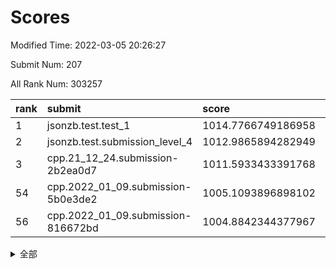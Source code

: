 # Scores

Modified Time: 2022-03-05 20:26:27

Submit Num: 207

All Rank Num: 303257

| rank |               submit               |       score        |       sigma        | pk_num |
| :--- | :--------------------------------- | :----------------- | :----------------- | :----- |
| 1    | jsonzb.test.test_1                 | 1014.7766749186958 | 0.8770574003235562 | 5857   |
| 2    | jsonzb.test.submission_level_4     | 1012.9865894282949 | 0.8164637664276282 | 5865   |
| 3    | cpp.21_12_24.submission-2b2ea0d7   | 1011.5933433391768 | 0.7833605743262811 | 5858   |
| 54   | cpp.2022_01_09.submission-5b0e3de2 | 1005.1093896898102 | 0.7255748880282124 | 5863   |
| 56   | cpp.2022_01_09.submission-816672bd | 1004.8842344377967 | 0.7111142886279511 | 5856   |


<details>
<summary>全部</summary>

| rank |                 submit                 |       score        |       sigma        | pk_num |
| :--- | :------------------------------------- | :----------------- | :----------------- | :----- |
| 1    | jsonzb.test.test_1                     | 1014.7766749186958 | 0.8770574003235562 | 5857   |
| 2    | jsonzb.test.submission_level_4         | 1012.9865894282949 | 0.8164637664276282 | 5865   |
| 3    | cpp.21_12_24.submission-2b2ea0d7       | 1011.5933433391768 | 0.7833605743262811 | 5858   |
| 4    | gobigger.level_3.submission_level_3_19 | 1011.536225733563  | 0.7917553534285949 | 5861   |
| 5    | gobigger.level_3.submission_level_3_42 | 1011.4972714357747 | 0.7804350867631246 | 5862   |
| 6    | gobigger.level_3.submission_level_3_26 | 1011.4744629602704 | 0.8106165395260112 | 5859   |
| 7    | gobigger.level_3.submission_level_3_29 | 1011.2763018901495 | 0.7733513819372596 | 5866   |
| 8    | gobigger.level_3.submission_level_3_23 | 1011.1593866817234 | 0.7615719802983194 | 5859   |
| 9    | gobigger.level_3.submission_level_3_49 | 1011.1489832105464 | 0.7746037992809836 | 5859   |
| 10   | gobigger.level_3.submission_level_3_34 | 1010.927937479357  | 0.7635651047295454 | 5863   |
| 11   | gobigger.level_3.submission_level_3_37 | 1010.9135417094989 | 0.7737578838716668 | 5862   |
| 12   | gobigger.level_3.submission_level_3_2  | 1010.803508708654  | 0.7730957748212323 | 5859   |
| 13   | gobigger.level_3.submission_level_3_47 | 1010.6947310140275 | 0.7669390214741838 | 5863   |
| 14   | gobigger.level_3.submission_level_3_46 | 1010.5998569497933 | 0.7759573095683207 | 5864   |
| 15   | gobigger.level_3.submission_level_3_1  | 1010.5996621490822 | 0.7591943544866436 | 5857   |
| 16   | gobigger.level_3.submission_level_3_9  | 1010.5693991690277 | 0.7541523170302681 | 5856   |
| 17   | gobigger.level_3.submission_level_3_24 | 1010.5192681485647 | 0.7804163610874645 | 5861   |
| 18   | gobigger.level_3.submission_level_3_10 | 1010.4838434693603 | 0.7475873849668239 | 5855   |
| 19   | gobigger.level_3.submission_level_3_30 | 1010.4316405941994 | 0.759903045052626  | 5861   |
| 20   | gobigger.level_3.submission_level_3_33 | 1010.2366292107627 | 0.7784491292300878 | 5861   |
| 21   | gobigger.level_3.submission_level_3_20 | 1010.1536672983918 | 0.7708191925029942 | 5861   |
| 22   | gobigger.level_3.submission_level_3_0  | 1010.1372671817572 | 0.7577534825428023 | 5858   |
| 23   | gobigger.level_3.submission_level_3_38 | 1010.0662664607579 | 0.7740624318982567 | 5858   |
| 24   | gobigger.level_3.submission_level_3_14 | 1010.018745926739  | 0.7547610931459928 | 5858   |
| 25   | gobigger.level_3.submission_level_3_44 | 1009.9458095368789 | 0.7734699009681364 | 5860   |
| 26   | gobigger.level_3.submission_level_3_13 | 1009.8886552680664 | 0.7603720616342712 | 5856   |
| 27   | gobigger.level_3.submission_level_3_41 | 1009.8604947468684 | 0.758184475321596  | 5854   |
| 28   | gobigger.level_3.submission_level_3_40 | 1009.8545962442274 | 0.7500946938557232 | 5854   |
| 29   | gobigger.level_3.submission_level_3_16 | 1009.8500763806285 | 0.7540417796322364 | 5859   |
| 30   | gobigger.level_3.submission_level_3_43 | 1009.8423535747743 | 0.7655919142732481 | 5849   |
| 31   | gobigger.level_3.submission_level_3_27 | 1009.7329375853342 | 0.7549940575376979 | 5860   |
| 32   | gobigger.level_3.submission_level_3_5  | 1009.7122582742054 | 0.7565845061048606 | 5864   |
| 33   | gobigger.level_3.submission_level_3_11 | 1009.6981056769457 | 0.7483910335958274 | 5866   |
| 34   | gobigger.level_3.submission_level_3_39 | 1009.686835513913  | 0.7435572126209563 | 5854   |
| 35   | gobigger.level_3.submission_level_3_28 | 1009.6617532950074 | 0.7387869266464698 | 5861   |
| 36   | gobigger.level_3.submission_level_3_17 | 1009.5381940826857 | 0.7503316674435003 | 5856   |
| 37   | gobigger.level_3.submission_level_3_12 | 1009.5130154495685 | 0.7633185894422948 | 5858   |
| 38   | gobigger.level_3.submission_level_3_18 | 1009.467837459459  | 0.7513766326639214 | 5862   |
| 39   | gobigger.level_3.submission_level_3_22 | 1009.4527666024632 | 0.7602120330393856 | 5856   |
| 40   | gobigger.level_3.submission_level_3_32 | 1009.4250520555435 | 0.7483957851056366 | 5859   |
| 41   | gobigger.level_3.submission_level_3_35 | 1009.41167381061   | 0.7499367680545651 | 5862   |
| 42   | gobigger.level_3.submission_level_3_25 | 1009.4050204263573 | 0.7546700510884379 | 5859   |
| 43   | gobigger.level_3.submission_level_3_3  | 1009.3460611999998 | 0.7625986467015784 | 5859   |
| 44   | gobigger.level_3.submission_level_3_6  | 1009.3286993416905 | 0.7371690854382259 | 5859   |
| 45   | gobigger.level_3.submission_level_3_45 | 1009.284368949535  | 0.7508931902634342 | 5860   |
| 46   | gobigger.level_3.submission_level_3_36 | 1009.2502321561809 | 0.7597092314276459 | 5860   |
| 47   | gobigger.level_3.submission_level_3_7  | 1009.2136446769963 | 0.7581403106017908 | 5855   |
| 48   | gobigger.level_3.submission_level_3_48 | 1009.165645965795  | 0.760104882281661  | 5855   |
| 49   | gobigger.level_3.submission_level_3_8  | 1009.05547157881   | 0.7413155392984891 | 5860   |
| 50   | gobigger.level_3.submission_level_3_21 | 1008.9427393897856 | 0.749491564221545  | 5865   |
| 51   | gobigger.level_3.submission_level_3_15 | 1008.8803192435465 | 0.74551072857778   | 5855   |
| 52   | gobigger.level_3.submission_level_3_31 | 1008.6717315543093 | 0.7530616795798588 | 5863   |
| 53   | gobigger.level_3.submission_level_3_4  | 1008.5123394449207 | 0.7461372471272714 | 5867   |
| 54   | cpp.2022_01_09.submission-5b0e3de2     | 1005.1093896898102 | 0.7255748880282124 | 5863   |
| 55   | gobigger.level_1.submission_level_1_35 | 1005.0990272333881 | 0.7173557808385452 | 5866   |
| 56   | cpp.2022_01_09.submission-816672bd     | 1004.8842344377967 | 0.7111142886279511 | 5856   |
| 57   | gobigger.level_1.submission_level_1_3  | 1004.7379057344846 | 0.7216169764751388 | 5861   |
| 58   | gobigger.level_1.submission_level_1_38 | 1004.2831967883618 | 0.7123686994798323 | 5861   |
| 59   | gobigger.level_1.submission_level_1_31 | 1004.1755992553673 | 0.723109037693411  | 5860   |
| 60   | gobigger.level_1.submission_level_1_36 | 1004.1028418064609 | 0.7188058056210861 | 5858   |
| 61   | gobigger.level_1.submission_level_1_24 | 1004.0121296708028 | 0.7144761732019765 | 5855   |
| 62   | gobigger.level_1.submission_level_1_16 | 1003.9396508109916 | 0.7122468878742945 | 5859   |
| 63   | gobigger.level_1.submission_level_1_37 | 1003.8982754544595 | 0.7158784031747224 | 5860   |
| 64   | gobigger.level_1.submission_level_1_23 | 1003.876476254565  | 0.713826030452895  | 5862   |
| 65   | gobigger.level_1.submission_level_1_32 | 1003.8718306905503 | 0.7219083951828572 | 5862   |
| 66   | gobigger.level_1.submission_level_1_44 | 1003.8640519142954 | 0.7300927339060836 | 5856   |
| 67   | gobigger.level_1.submission_level_1_28 | 1003.8209600007957 | 0.7151795489781075 | 5858   |
| 68   | gobigger.level_1.submission_level_1_20 | 1003.80476395635   | 0.705143781528205  | 5860   |
| 69   | gobigger.level_1.submission_level_1_21 | 1003.734014484247  | 0.7190097031131204 | 5858   |
| 70   | gobigger.level_1.submission_level_1_8  | 1003.6968860579485 | 0.7128197038228641 | 5859   |
| 71   | gobigger.level_1.submission_level_1_5  | 1003.6577802540776 | 0.7137332650224298 | 5862   |
| 72   | gobigger.level_1.submission_level_1_2  | 1003.6234525339734 | 0.7259392173792251 | 5860   |
| 73   | gobigger.level_1.submission_level_1_14 | 1003.5762956024547 | 0.7159709731007265 | 5858   |
| 74   | gobigger.level_1.submission_level_1_26 | 1003.5608069328125 | 0.7119793848333612 | 5860   |
| 75   | gobigger.level_1.submission_level_1_45 | 1003.5215991745764 | 0.7262985543361545 | 5861   |
| 76   | gobigger.level_1.submission_level_1_49 | 1003.520353981391  | 0.710624369069272  | 5860   |
| 77   | gobigger.level_1.submission_level_1_22 | 1003.5043075951039 | 0.7017173045250388 | 5858   |
| 78   | gobigger.level_1.submission_level_1_1  | 1003.4906100822712 | 0.7329717980386119 | 5862   |
| 79   | gobigger.level_1.submission_level_1_4  | 1003.4827877340347 | 0.7156633680918946 | 5866   |
| 80   | gobigger.level_1.submission_level_1_41 | 1003.4524868567726 | 0.7034979844458751 | 5862   |
| 81   | gobigger.level_1.submission_level_1_19 | 1003.4272998590669 | 0.7118279728759461 | 5860   |
| 82   | gobigger.level_1.submission_level_1_39 | 1003.3024417072982 | 0.7111187608133015 | 5857   |
| 83   | gobigger.level_1.submission_level_1_25 | 1003.2249779241193 | 0.7102398139177559 | 5861   |
| 84   | gobigger.level_1.submission_level_1_6  | 1002.9755404241971 | 0.7122154347230091 | 5863   |
| 85   | gobigger.level_1.submission_level_1_27 | 1002.8823296596526 | 0.7117206970019286 | 5862   |
| 86   | gobigger.level_1.submission_level_1_12 | 1002.8799760914358 | 0.7106430734776277 | 5859   |
| 87   | gobigger.level_1.submission_level_1_33 | 1002.8606239680124 | 0.718544144559836  | 5858   |
| 88   | gobigger.level_1.submission_level_1_48 | 1002.7205407772028 | 0.7224404055766643 | 5865   |
| 89   | gobigger.level_1.submission_level_1_34 | 1002.7197866552452 | 0.7169568277925391 | 5854   |
| 90   | gobigger.level_1.submission_level_1_46 | 1002.648939716735  | 0.7143938233155352 | 5857   |
| 91   | gobigger.level_1.submission_level_1_9  | 1002.5695649207183 | 0.7007558963909084 | 5866   |
| 92   | gobigger.level_1.submission_level_1_18 | 1002.5550670619994 | 0.7169381143273696 | 5859   |
| 93   | gobigger.level_1.submission_level_1_43 | 1002.5526125607216 | 0.7170020502566572 | 5862   |
| 94   | gobigger.level_1.submission_level_1_11 | 1002.5337943195296 | 0.7099295746561061 | 5861   |
| 95   | gobigger.level_1.submission_level_1_40 | 1002.5281772988579 | 0.7082304058002736 | 5859   |
| 96   | gobigger.level_1.submission_level_1_42 | 1002.4140825492876 | 0.7050716072393354 | 5861   |
| 97   | gobigger.level_1.submission_level_1_13 | 1002.3689199672918 | 0.7037949956596765 | 5855   |
| 98   | gobigger.level_1.submission_level_1_15 | 1002.3388518680956 | 0.7166957783610045 | 5859   |
| 99   | gobigger.level_1.submission_level_1_7  | 1002.2002417846124 | 0.7080515509968662 | 5863   |
| 100  | gobigger.level_1.submission_level_1_0  | 1002.046820336218  | 0.7125798635287578 | 5854   |
| 101  | gobigger.level_1.submission_level_1_10 | 1001.981987368062  | 0.7087421222311637 | 5863   |
| 102  | gobigger.level_1.submission_level_1_47 | 1001.7327247817348 | 0.7115343061020158 | 5864   |
| 103  | gobigger.level_1.submission_level_1_30 | 1001.7238261078935 | 0.7096957468940649 | 5858   |
| 104  | gobigger.level_1.submission_level_1_17 | 1001.7008496196878 | 0.7015679460736085 | 5860   |
| 105  | gobigger.level_1.submission_level_1_29 | 1001.4250777277057 | 0.7298448430903223 | 5858   |
| 106  | gobigger.random.submission_random_28   | 998.5889946484983  | 0.6971221325442049 | 5860   |
| 107  | gobigger.random.submission_random_40   | 997.5920362492203  | 0.7010937391841828 | 5861   |
| 108  | gobigger.random.submission_random_1    | 997.3823559144154  | 0.7077117605510883 | 5862   |
| 109  | gobigger.random.submission_random_36   | 996.838645148594   | 0.7072888944859499 | 5862   |
| 110  | gobigger.random.submission_random_2    | 996.8247798558485  | 0.7175359306109566 | 5857   |
| 111  | gobigger.random.submission_random_14   | 996.7950410480423  | 0.7167545896735984 | 5861   |
| 112  | gobigger.random.submission_random_15   | 996.7195983986015  | 0.7091132656005523 | 5863   |
| 113  | gobigger.random.submission_random_13   | 996.6731190681035  | 0.7108483919998694 | 5860   |
| 114  | gobigger.random.submission_random_20   | 996.6698505470787  | 0.7023552803674389 | 5859   |
| 115  | gobigger.random.submission_random_24   | 996.6321997001616  | 0.7050662148654482 | 5857   |
| 116  | gobigger.random.submission_random_41   | 996.5113302041353  | 0.709241917971135  | 5862   |
| 117  | gobigger.random.submission_random_49   | 996.4892939170049  | 0.713130095436436  | 5861   |
| 118  | gobigger.random.submission_random_32   | 996.4679706897934  | 0.7077314306129733 | 5859   |
| 119  | gobigger.random.submission_random_4    | 996.3535673031731  | 0.7078362146924541 | 5864   |
| 120  | gobigger.random.submission_random_38   | 996.3384198732689  | 0.7269319111571572 | 5862   |
| 121  | gobigger.random.submission_random_47   | 996.2538239198009  | 0.7161911696449319 | 5863   |
| 122  | gobigger.random.submission_random_46   | 996.2433019557175  | 0.7110818937547257 | 5862   |
| 123  | gobigger.random.submission_random_27   | 996.2390001489487  | 0.7066941577964319 | 5860   |
| 124  | gobigger.random.submission_random_31   | 996.219713235      | 0.70412425758184   | 5861   |
| 125  | gobigger.random.submission_random_3    | 996.1847062655908  | 0.7135509093929164 | 5860   |
| 126  | gobigger.random.submission_random_29   | 996.156348913758   | 0.7020385598300621 | 5857   |
| 127  | gobigger.random.submission_random_23   | 996.1411338238248  | 0.7037112648912045 | 5863   |
| 128  | gobigger.random.submission_random_25   | 996.1380726280019  | 0.7234143328863559 | 5858   |
| 129  | gobigger.random.submission_random_0    | 996.1131211295276  | 0.7020326091550021 | 5858   |
| 130  | gobigger.random.submission_random_6    | 996.0530184119476  | 0.7262947470827079 | 5859   |
| 131  | gobigger.random.submission_random_22   | 996.0229771309608  | 0.7150293843697699 | 5862   |
| 132  | gobigger.random.submission_random_11   | 996.0018148287157  | 0.721614108884229  | 5862   |
| 133  | gobigger.random.submission_random_5    | 995.9845897550721  | 0.70300222558416   | 5860   |
| 134  | gobigger.random.submission_random_43   | 995.9486364385974  | 0.7156257838578058 | 5863   |
| 135  | gobigger.random.submission_random_10   | 995.8223017434543  | 0.721076352068638  | 5865   |
| 136  | gobigger.random.submission_random_35   | 995.7872709701559  | 0.7264481234293075 | 5860   |
| 137  | gobigger.random.submission_random_12   | 995.7466529726984  | 0.7070812598118166 | 5856   |
| 138  | gobigger.random.submission_random_44   | 995.7430879352537  | 0.7139153646015629 | 5860   |
| 139  | gobigger.random.submission_random_42   | 995.7318612381582  | 0.7190772046251493 | 5863   |
| 140  | gobigger.random.submission_random_45   | 995.6794834189716  | 0.7201495510824811 | 5863   |
| 141  | gobigger.random.submission_random_30   | 995.636095179836   | 0.713096935251151  | 5857   |
| 142  | gobigger.random.submission_random_18   | 995.6327311346404  | 0.722671979794467  | 5859   |
| 143  | gobigger.random.submission_random_26   | 995.5964923034322  | 0.7003743598284933 | 5856   |
| 144  | gobigger.random.submission_random_21   | 995.5760522564274  | 0.714788381937205  | 5858   |
| 145  | gobigger.random.submission_random_17   | 995.4794378572435  | 0.7192011871178136 | 5863   |
| 146  | gobigger.random.submission_random_7    | 995.4035736834595  | 0.7166628699027936 | 5866   |
| 147  | gobigger.random.submission_random_48   | 995.3890139607412  | 0.7314183691122044 | 5861   |
| 148  | gobigger.random.submission_random_37   | 995.3602321068959  | 0.7128426230843975 | 5861   |
| 149  | gobigger.random.submission_random_16   | 995.2498041161253  | 0.7200441522191965 | 5857   |
| 150  | gobigger.random.submission_random_39   | 995.2182470616824  | 0.7268233673078808 | 5861   |
| 151  | gobigger.random.submission_random_34   | 995.1978851608872  | 0.7156348921028447 | 5861   |
| 152  | gobigger.random.submission_random_8    | 995.1539254097067  | 0.7187326069710593 | 5858   |
| 153  | gobigger.random.submission_random_33   | 994.9325030163717  | 0.7151198613648627 | 5861   |
| 154  | gobigger.random.submission_random_19   | 994.1678278078472  | 0.7089121310636529 | 5862   |
| 155  | gobigger.random.submission_random_9    | 993.9760513811751  | 0.7141935170856233 | 5856   |
| 156  | gobigger.level_2.submission_level_2_9  | 993.7311591593709  | 0.7277080612260737 | 5864   |
| 157  | gobigger.level_2.submission_level_2_48 | 993.7236159198807  | 0.7276335385559748 | 5860   |
| 158  | gobigger.level_2.submission_level_2_40 | 993.481157005598   | 0.7312519935941671 | 5859   |
| 159  | gobigger.level_2.submission_level_2_11 | 993.3789966510059  | 0.7507327124471201 | 5862   |
| 160  | gobigger.level_2.submission_level_2_15 | 993.3296049436176  | 0.7341734723225046 | 5857   |
| 161  | gobigger.level_2.submission_level_2_19 | 993.3263484970767  | 0.7242729903257882 | 5865   |
| 162  | gobigger.level_2.submission_level_2_39 | 993.3101188819794  | 0.7357081487919943 | 5861   |
| 163  | gobigger.level_2.submission_level_2_8  | 993.2019133831977  | 0.735911827951625  | 5864   |
| 164  | gobigger.level_2.submission_level_2_43 | 993.2008357716356  | 0.7349531424226052 | 5856   |
| 165  | gobigger.level_2.submission_level_2_25 | 993.1713492552695  | 0.7356206211520975 | 5864   |
| 166  | gobigger.level_2.submission_level_2_31 | 992.9785944563894  | 0.7400076594481585 | 5865   |
| 167  | gobigger.level_2.submission_level_2_33 | 992.9045077132588  | 0.7441826570082387 | 5861   |
| 168  | gobigger.level_2.submission_level_2_38 | 992.7212576748207  | 0.7473469115891727 | 5858   |
| 169  | gobigger.level_2.submission_level_2_16 | 992.6970795913968  | 0.7415903663919001 | 5856   |
| 170  | gobigger.level_2.submission_level_2_41 | 992.6609513213582  | 0.7403871049395117 | 5853   |
| 171  | gobigger.level_2.submission_level_2_7  | 992.6464617033912  | 0.7460154098010509 | 5857   |
| 172  | gobigger.level_2.submission_level_2_27 | 992.6438374754038  | 0.7348516281648118 | 5860   |
| 173  | gobigger.level_2.submission_level_2_10 | 992.5719219317117  | 0.7340135029773052 | 5857   |
| 174  | gobigger.level_2.submission_level_2_17 | 992.5467687702964  | 0.75091738617424   | 5859   |
| 175  | gobigger.level_2.submission_level_2_24 | 992.5006645134971  | 0.7549058050509893 | 5858   |
| 176  | gobigger.level_2.submission_level_2_36 | 992.4603859977041  | 0.7481654277000762 | 5862   |
| 177  | gobigger.level_2.submission_level_2_22 | 992.408456001531   | 0.7384712653138444 | 5865   |
| 178  | gobigger.level_2.submission_level_2_49 | 992.2692569957688  | 0.7512622396678686 | 5858   |
| 179  | gobigger.level_2.submission_level_2_45 | 992.2408999460829  | 0.744452965166973  | 5860   |
| 180  | gobigger.level_2.submission_level_2_20 | 992.1687293809223  | 0.7404769450388249 | 5860   |
| 181  | gobigger.level_2.submission_level_2_34 | 992.1065082039319  | 0.7413936778955236 | 5861   |
| 182  | gobigger.level_2.submission_level_2_44 | 991.979988344227   | 0.7386850568940331 | 5858   |
| 183  | gobigger.level_2.submission_level_2_21 | 991.8893495656675  | 0.7578946405590553 | 5860   |
| 184  | gobigger.level_2.submission_level_2_37 | 991.7975520962651  | 0.7389099589972256 | 5862   |
| 185  | gobigger.level_2.submission_level_2_46 | 991.781537867568   | 0.74021110657566   | 5858   |
| 186  | gobigger.level_2.submission_level_2_0  | 991.7344369499249  | 0.7426704551164879 | 5862   |
| 187  | gobigger.level_2.submission_level_2_47 | 991.6973628188845  | 0.7403576757926666 | 5860   |
| 188  | gobigger.level_2.submission_level_2_23 | 991.663259965122   | 0.7417539191653875 | 5861   |
| 189  | gobigger.level_2.submission_level_2_18 | 991.6548999218868  | 0.7402657349644645 | 5862   |
| 190  | gobigger.level_2.submission_level_2_1  | 991.6525376169845  | 0.7458220896429987 | 5863   |
| 191  | gobigger.level_2.submission_level_2_29 | 991.6392819417971  | 0.7525147004816609 | 5863   |
| 192  | gobigger.level_2.submission_level_2_6  | 991.5458628336328  | 0.7515511930027797 | 5864   |
| 193  | gobigger.level_2.submission_level_2_28 | 991.5286299484383  | 0.7437697502236383 | 5858   |
| 194  | gobigger.level_2.submission_level_2_13 | 991.3948334249268  | 0.7383651877752213 | 5858   |
| 195  | gobigger.level_2.submission_level_2_4  | 991.3735313000894  | 0.7532408502244133 | 5864   |
| 196  | gobigger.level_2.submission_level_2_26 | 991.3457304134309  | 0.7538658484514064 | 5860   |
| 197  | gobigger.level_2.submission_level_2_12 | 991.2798458611935  | 0.7496313978539274 | 5861   |
| 198  | gobigger.level_2.submission_level_2_5  | 991.2495053077239  | 0.7600383632358255 | 5863   |
| 199  | gobigger.level_2.submission_level_2_42 | 991.1915851260443  | 0.7532509633241418 | 5860   |
| 200  | gobigger.level_2.submission_level_2_14 | 991.1752755966301  | 0.7421367241700899 | 5858   |
| 201  | gobigger.level_2.submission_level_2_35 | 991.1227120834053  | 0.7591766758571221 | 5864   |
| 202  | gobigger.level_2.submission_level_2_30 | 991.1081438347306  | 0.7590906894359246 | 5858   |
| 203  | gobigger.level_2.submission_level_2_2  | 990.9152028463222  | 0.7455012976420055 | 5863   |
| 204  | gobigger.level_2.submission_level_2_32 | 990.4785772283814  | 0.7721619051105711 | 5861   |
| 205  | gobigger.level_2.submission_level_2_3  | 989.0368443549097  | 0.7854898974945592 | 5854   |
| 206  | gobigger.none.submission_none_1        | 977.3973333858281  | 1.3697556994068825 | 5861   |
| 207  | gobigger.none.submission_none_0        | 977.0075128375654  | 1.2840629447289262 | 5860   |

</details>